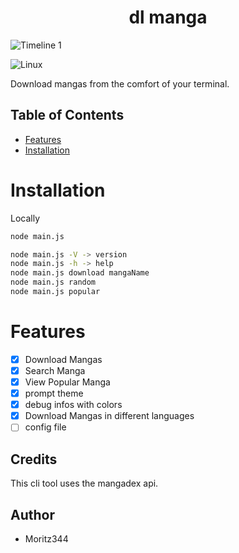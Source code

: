 <h1 align="center">dl manga</h1>

![Timeline 1](https://github.com/user-attachments/assets/65816e98-0334-4cb9-9770-67e71645cfca)

![Linux](https://img.shields.io/badge/Linux-FCC624?style=for-the-badge&logo=linux&logoColor=black)



Download mangas from the comfort of your terminal.

## Table of Contents

- [Features](#features)
- [Installation](#installation)

# Installation
Locally
```bash
node main.js
```

```bash
node main.js -V -> version
node main.js -h -> help
node main.js download mangaName
node main.js random
node main.js popular
```

# Features
- [x] Download Mangas
- [x] Search Manga
- [x] View Popular Manga  
- [x] prompt theme
- [x] debug infos with colors
- [x] Download Mangas in different languages
- [ ] config file

## Credits
This cli tool uses the mangadex api.

## Author
- Moritz344
